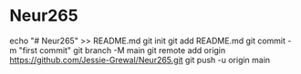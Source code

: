 # Neur265

echo "# Neur265" >> README.md
git init
git add README.md
git commit -m "first commit"
git branch -M main
git remote add origin https://github.com/Jessie-Grewal/Neur265.git
git push -u origin main
